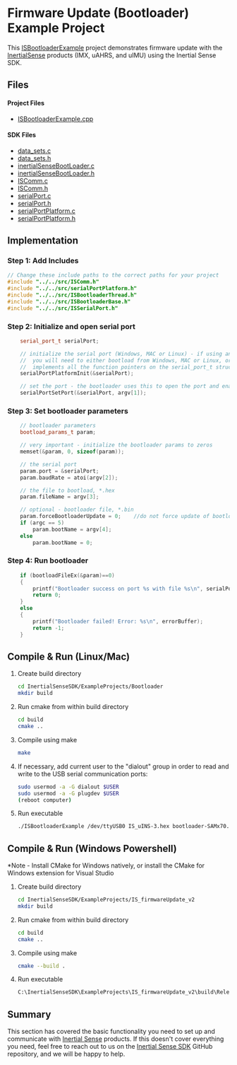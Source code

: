 # Firmware Update (Bootloader) Example Project

This [ISBootloaderExample](https://github.com/inertialsense/InertialSenseSDK/tree/release/ExampleProjects/Bootloader) project demonstrates firmware update with the <a href="https://inertialsense.com">InertialSense</a> products (IMX, uAHRS, and uIMU) using the Inertial Sense SDK.

## Files

#### Project Files

* [ISBootloaderExample.cpp](https://github.com/inertialsense/inertial-sense-sdk/blob/main/ExampleProjects/Bootloader/ISBootloaderExample.cpp)

#### SDK Files

* [data_sets.c](https://github.com/inertialsense/inertial-sense-sdk/blob/main/src/data_sets.c)
* [data_sets.h](https://github.com/inertialsense/inertial-sense-sdk/blob/main/src/data_sets.h)
* [inertialSenseBootLoader.c](https://github.com/inertialsense/inertial-sense-sdk/blob/main/src/ISBootloaderBase.cpp)
* [inertialSenseBootLoader.h](https://github.com/inertialsense/inertial-sense-sdk/blob/main/src/ISBootloaderBase.h)
* [ISComm.c](https://github.com/inertialsense/inertial-sense-sdk/blob/main/src/ISComm.c)
* [ISComm.h](https://github.com/inertialsense/inertial-sense-sdk/blob/main/src/ISComm.h)
* [serialPort.c](https://github.com/inertialsense/inertial-sense-sdk/blob/main/src/serialPort.c)
* [serialPort.h](https://github.com/inertialsense/inertial-sense-sdk/blob/main/src/serialPort.h)
* [serialPortPlatform.c](https://github.com/inertialsense/inertial-sense-sdk/blob/main/src/serialPortPlatform.c)
* [serialPortPlatform.h](https://github.com/inertialsense/inertial-sense-sdk/blob/main/src/serialPortPlatform.h)


## Implementation

### Step 1: Add Includes

```C++
// Change these include paths to the correct paths for your project
#include "../../src/ISComm.h"
#include "../../src/serialPortPlatform.h"
#include "../../src/ISBootloaderThread.h"
#include "../../src/ISBootloaderBase.h"
#include "../../src/ISSerialPort.h"
```

### Step 2: Initialize and open serial port

```C++
	serial_port_t serialPort;

	// initialize the serial port (Windows, MAC or Linux) - if using an embedded system like Arduino,
	//  you will need to either bootload from Windows, MAC or Linux, or implement your own code that
	//  implements all the function pointers on the serial_port_t struct.
	serialPortPlatformInit(&serialPort);

	// set the port - the bootloader uses this to open the port and enable bootload mode, etc.
	serialPortSetPort(&serialPort, argv[1]);
```

### Step 3: Set bootloader parameters

```C++
	// bootloader parameters
	bootload_params_t param;

	// very important - initialize the bootloader params to zeros
	memset(&param, 0, sizeof(param));

	// the serial port
	param.port = &serialPort;
	param.baudRate = atoi(argv[2]);

	// the file to bootload, *.hex
	param.fileName = argv[3];

	// optional - bootloader file, *.bin
	param.forceBootloaderUpdate = 0;	//do not force update of bootloader
	if (argc == 5)
		param.bootName = argv[4];
	else
		param.bootName = 0;
```

### Step 4: Run bootloader

```C++
	if (bootloadFileEx(&param)==0)
	{
		printf("Bootloader success on port %s with file %s\n", serialPort.port, param.fileName);
		return 0;
	}
	else
	{
		printf("Bootloader failed! Error: %s\n", errorBuffer);
		return -1;
	}
```

## Compile & Run (Linux/Mac)

1. Create build directory
   ``` bash
   cd InertialSenseSDK/ExampleProjects/Bootloader
   mkdir build
   ```
2. Run cmake from within build directory
   ``` bash
   cd build
   cmake ..
   ```
3. Compile using make
   ``` bash
   make
   ```
4. If necessary, add current user to the "dialout" group in order to read and write to the USB serial communication ports:
   ```bash
   sudo usermod -a -G dialout $USER
   sudo usermod -a -G plugdev $USER
   (reboot computer)
   ```
5. Run executable
   ``` bash
   ./ISBootloaderExample /dev/ttyUSB0 IS_uINS-3.hex bootloader-SAMx70.bin
   ```
## Compile & Run (Windows Powershell)
*Note - Install CMake for Windows natively, or install the CMake for Windows extension for Visual Studio

1. Create build directory
   ``` bash
   cd InertialSenseSDK/ExampleProjects/IS_firmwareUpdate_v2
   mkdir build
   ```
2. Run cmake from within build directory
   ``` bash
   cd build
   cmake ..
   ```
3. Compile using make
   ``` bash
   cmake --build .
   ```

4. Run executable
   ``` bash
   C:\InertialSenseSDK\ExampleProjects\IS_firmwareUpdate_v2\build\Release\ISBootloaderExample.exe COM3 IS_uINS-3.hex bootloader-SAMx70.bin
   ```

## Summary

This section has covered the basic functionality you need to set up and communicate with <a href="https://inertialsense.com">Inertial Sense</a> products.  If this doesn't cover everything you need, feel free to reach out to us on the <a href="https://github.com/inertialsense/InertialSenseSDK">Inertial Sense SDK</a> GitHub repository, and we will be happy to help.
